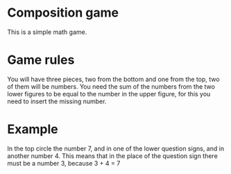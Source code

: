# Composition game

This is a simple math game.
# Game rules
You will have three pieces, two from the bottom and one from the top, two of them will be numbers. You need the sum of the numbers from the two lower figures to be equal to the number in the upper figure, for this you need to insert the missing number. 
# Example
In the top circle the number 7, and in one of the lower question signs, and in another number 4. This means that in the place of the question sign there must be a number 3, because 3 + 4 = 7
